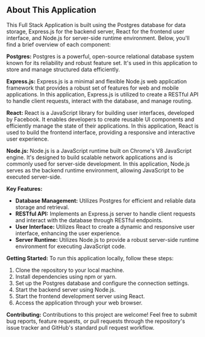 ## **About This Application**

This Full Stack Application is built using the Postgres database for data storage, Express.js for the backend server, React for the frontend user interface, and Node.js for server-side runtime environment. Below, you'll find a brief overview of each component:

**Postgres:**
Postgres is a powerful, open-source relational database system known for its reliability and robust feature set. It's used in this application to store and manage structured data efficiently.

**Express.js:**
Express.js is a minimal and flexible Node.js web application framework that provides a robust set of features for web and mobile applications. In this application, Express.js is utilized to create a RESTful API to handle client requests, interact with the database, and manage routing.

**React:**
React is a JavaScript library for building user interfaces, developed by Facebook. It enables developers to create reusable UI components and efficiently manage the state of their applications. In this application, React is used to build the frontend interface, providing a responsive and interactive user experience.

**Node.js:**
Node.js is a JavaScript runtime built on Chrome's V8 JavaScript engine. It's designed to build scalable network applications and is commonly used for server-side development. In this application, Node.js serves as the backend runtime environment, allowing JavaScript to be executed server-side.

**Key Features:**

- **Database Management:** Utilizes Postgres for efficient and reliable data storage and retrieval.
- **RESTful API:** Implements an Express.js server to handle client requests and interact with the database through RESTful endpoints.
- **User Interface:** Utilizes React to create a dynamic and responsive user interface, enhancing the user experience.
- **Server Runtime:** Utilizes Node.js to provide a robust server-side runtime environment for executing JavaScript code.

**Getting Started:**
To run this application locally, follow these steps:

1. Clone the repository to your local machine.
2. Install dependencies using npm or yarn.
3. Set up the Postgres database and configure the connection settings.
4. Start the backend server using Node.js.
5. Start the frontend development server using React.
6. Access the application through your web browser.

**Contributing:**
Contributions to this project are welcome! Feel free to submit bug reports, feature requests, or pull requests through the repository's issue tracker and GitHub's standard pull request workflow.
